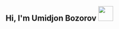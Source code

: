 ## Hi, I'm Umidjon Bozorov <img src="https://media2.giphy.com/media/v1.Y2lkPTc5MGI3NjExZzhqOHdqZ3RsY3Nqc2JsMWFpcmQ2OWdqbHQ3NzZsZjNsb3RqcDNyaiZlcD12MV9pbnRlcm5hbF9naWZfYnlfaWQmY3Q9cw/gM5qFksULw54NMWyry/giphy.gif" width="40px">

<!--
**umidjon2oo9/umidjon2oo9** is a ✨ _special_ ✨ repository because its `README.md` (this file) appears on your GitHub profile.

Here are some ideas to get you started:

- 🔭 I’m currently working on ...
- 🌱 I’m currently learning ...
- 👯 I’m looking to collaborate on ...
- 🤔 I’m looking for help with ...
- 💬 Ask me about ...
- 📫 How to reach me: ...
- 😄 Pronouns: ...
- ⚡ Fun fact: ...
-->

